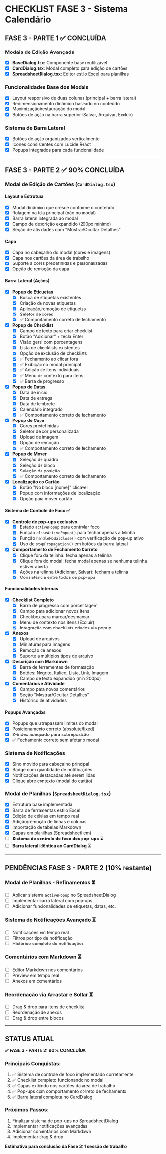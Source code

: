
# CHECKLIST FASE 3 - Sistema Calendário

## FASE 3 - PARTE 1 ✅ CONCLUÍDA

### Modais de Edição Avançada
- [x] **BaseDialog.tsx**: Componente base reutilizável
- [x] **CardDialog.tsx**: Modal completo para edição de cartões
- [x] **SpreadsheetDialog.tsx**: Editor estilo Excel para planilhas

### Funcionalidades Base dos Modais
- [x] Layout responsivo de duas colunas (principal + barra lateral)
- [x] Redimensionamento dinâmico baseado no conteúdo
- [x] Maximização/restauração do modal
- [x] Botões de ação na barra superior (Salvar, Arquivar, Excluir)

### Sistema de Barra Lateral
- [x] Botões de ação organizados verticalmente
- [x] Ícones consistentes com Lucide React
- [x] Popups integrados para cada funcionalidade

---

## FASE 3 - PARTE 2 ✅ 90% CONCLUÍDA

### Modal de Edição de Cartões (`CardDialog.tsx`)

#### Layout e Estrutura
- [x] Modal dinâmico que cresce conforme o conteúdo
- [x] Rolagem na tela principal (não no modal)
- [x] Barra lateral integrada ao modal
- [x] Campo de descrição expandido (200px mínimo)
- [x] Seção de atividades com "Mostrar/Ocultar Detalhes"

#### Capa
- [x] Capa no cabeçalho do modal (cores e imagens)
- [x] Capa nos cartões da área de trabalho
- [x] Suporte a cores predefinidas e personalizadas
- [x] Opção de remoção da capa

#### Barra Lateral (Ações)
- [x] **Popup de Etiquetas**
  - [x] Busca de etiquetas existentes
  - [x] Criação de novas etiquetas
  - [x] Aplicação/remoção de etiquetas
  - [x] Seletor de cores
  - [x] ✅ Comportamento correto de fechamento

- [x] **Popup de Checklist**
  - [x] Campo de texto para criar checklist
  - [x] Botão "Adicionar" + tecla Enter
  - [x] Visão geral com porcentagens
  - [x] Lista de checklists existentes
  - [x] Opção de exclusão de checklists
  - [x] ✅ Fechamento ao clicar fora
  - [x] ✅ Exibição no modal principal
  - [x] ✅ Adição de itens individuais
  - [x] ✅ Menu de contexto para itens
  - [x] ✅ Barra de progresso

- [x] **Popup de Datas**
  - [x] Data de início
  - [x] Data de entrega
  - [x] Data de lembrete
  - [x] Calendário integrado
  - [x] ✅ Comportamento correto de fechamento

- [x] **Popup de Capa**
  - [x] Cores predefinidas
  - [x] Seletor de cor personalizada
  - [x] Upload de imagem
  - [x] Opção de remoção
  - [x] ✅ Comportamento correto de fechamento

- [x] **Popup de Mover**
  - [x] Seleção de quadro
  - [x] Seleção de bloco
  - [x] Seleção de posição
  - [x] ✅ Comportamento correto de fechamento

- [x] **Localização do Cartão**
  - [x] Botão "No bloco [nome]" clicável
  - [x] Popup com informações de localização
  - [x] Opção para mover cartão

#### Sistema de Controle de Foco ✅
- [x] **Controle de pop-ups exclusivo**
  - [x] Estado `activePopup` para controlar foco
  - [x] Função `closeActivePopup()` para fechar apenas a telinha
  - [x] Função `handleModalClose()` com verificação de pop-up ativo
  - [x] Uso de `stopPropagation()` em botões da barra lateral

- [x] **Comportamento de Fechamento Correto**
  - [x] Clique fora da telinha: fecha apenas a telinha
  - [x] Clique fora do modal: fecha modal apenas se nenhuma telinha estiver aberta
  - [x] Ações na telinha (Adicionar, Salvar): fecham a telinha
  - [x] Consistência entre todos os pop-ups

#### Funcionalidades Internas
- [x] **Checklist Completo**
  - [x] Barra de progresso com porcentagem
  - [x] Campo para adicionar novos itens
  - [x] Checkbox para marcar/desmarcar
  - [x] Menu de contexto nos itens (Excluir)
  - [x] Integração com checklists criados via popup

- [x] **Anexos**
  - [x] Upload de arquivos
  - [x] Miniaturas para imagens
  - [x] Remoção de anexos
  - [x] Suporte a múltiplos tipos de arquivo

- [x] **Descrição com Markdown**
  - [x] Barra de ferramentas de formatação
  - [x] Botões: Negrito, Itálico, Lista, Link, Imagem
  - [x] Campo de texto expandido (min 200px)

- [x] **Comentários e Atividade**
  - [x] Campo para novos comentários
  - [x] Seção "Mostrar/Ocultar Detalhes"
  - [x] Histórico de atividades

#### Popups Avançados
- [x] Popups que ultrapassam limites do modal
- [x] Posicionamento correto (absolute/fixed)
- [x] Z-index adequado para sobreposição
- [x] ✅ Fechamento correto sem afetar o modal

### Sistema de Notificações
- [x] Sino movido para cabeçalho principal
- [x] Badge com quantidade de notificações
- [x] Notificações destacadas até serem lidas
- [x] Clique abre contexto (modal do cartão)

### Modal de Planilhas (`SpreadsheetDialog.tsx`)
- [x] Estrutura base implementada
- [x] Barra de ferramentas estilo Excel
- [x] Edição de células em tempo real
- [x] Adição/remoção de linhas e colunas
- [x] Importação de tabelas Markdown
- [x] Capas em planilhas (SpreadsheetItem)
- [ ] **Sistema de controle de foco dos pop-ups** ⏳
- [ ] **Barra lateral idêntica ao CardDialog** ⏳

---

## PENDÊNCIAS FASE 3 - PARTE 2 (10% restante)

### Modal de Planilhas - Refinamentos ⏳
- [ ] Aplicar sistema `activePopup` no SpreadsheetDialog
- [ ] Implementar barra lateral com pop-ups
- [ ] Adicionar funcionalidades de etiquetas, datas, etc.

### Sistema de Notificações Avançado ⏳
- [ ] Notificações em tempo real
- [ ] Filtros por tipo de notificação
- [ ] Histórico completo de notificações

### Comentários com Markdown ⏳
- [ ] Editor Markdown nos comentários
- [ ] Preview em tempo real
- [ ] Anexos em comentários

### Reordenação via Arrastar e Soltar ⏳
- [ ] Drag & drop para itens de checklist
- [ ] Reordenação de anexos
- [ ] Drag & drop entre blocos

---

## STATUS ATUAL
**✅ FASE 3 - PARTE 2: 90% CONCLUÍDA**

### Principais Conquistas:
1. ✅ Sistema de controle de foco implementado corretamente
2. ✅ Checklist completo funcionando no modal
3. ✅ Capas exibindo nos cartões da área de trabalho
4. ✅ Pop-ups com comportamento correto de fechamento
5. ✅ Barra lateral completa no CardDialog

### Próximos Passos:
1. Finalizar sistema de pop-ups no SpreadsheetDialog
2. Implementar notificações avançadas
3. Adicionar comentários com Markdown
4. Implementar drag & drop

**Estimativa para conclusão da Fase 3: 1 sessão de trabalho**
